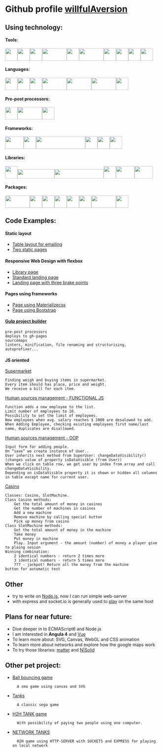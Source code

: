 # Github profile [willfulAversion](https://github.com/willfulAversion)

## Using technology:

#### Tools:
<img src="http://www.andreagalloni.eu/images/demo/unixShell.png" width="40" height="40"><img src="https://git-scm.com/images/logos/downloads/Git-Icon-1788C.png" width="40" height="40"><img src="https://image.flaticon.com/icons/svg/25/25231.svg" width="40" height="40"><img src="https://s3.amazonaws.com/media-p.slid.es/uploads/kentcdodds/images/552205/gh-pages.jpg" width="80" height="40"><img src="https://confluence.jetbrains.com/download/attachments/15797318/WI?version=2&modificationDate=1449749629000&api=v2" width="40" height="40"><img src="http://www.omgubuntu.co.uk/wp-content/uploads/2013/08/brackets-editor-logo.jpg" width="80" height="40"><img src="https://cdn-business.discourse.org/uploads/github_atom/490/d8548f4ce56f1599.png" width="40" height="40"><img src="http://www.findthatlogo.com/wp-content/gallery/photoshop-logos/photoshop-logo-black-text.png" width="40" height="40"><img src="https://zeplin.io/img/favicon/228x228.png" width="40" height="40"><img src="https://www.seeklogo.net/wp-content/uploads/2015/09/slack-logo-vector-download.jpg" width="40" height="40">

#### Languages:
<img src="https://cdn0.iconfinder.com/data/icons/HTML5/512/HTML_Logo.png" width="40" height="40"><img src="http://www.myiconfinder.com/uploads/iconsets/8b61de4c84033266e15317a6eb9fda2d-css3.png" width="40" height="40"><img src="https://i.stack.imgur.com/Mmww2.png" width="40" height="40"><img src="http://www.coolwebmasters.com/uploads/posts/2014-05/1400961685_json.png" width="80" height="40"><img src="https://encrypted-tbn0.gstatic.com/images?q=tbn:ANd9GcTxwh7s-U41_FboTzxdDmwydRXKwNCEm8pLhm3Bl8UFsGYNsUMO" width="80" height="40"><img src="https://dret.net/lectures/iot-spring15/img/websockets-logo.png" width="80" height="40"><img src="http://markdown-here.com/img/logo-2015/austin.png" width="40" height="40">

#### Pre-post processors:
<img src="https://camo.githubusercontent.com/a43de8ca816e78b1c2666f7696f449b2eeddbeca/68747470733a2f2f63646e2e7261776769742e636f6d2f7075676a732f7075672d6c6f676f2f656563343336636565386664396431373236643738333963626539396431663639343639326330632f5356472f7075672d66696e616c2d6c6f676f2d5f2d636f6c6f75722d3132382e737667" width="40" height="40"><img src="http://lesscss.org/3.x/public/img/less_logo.png" width="80" height="40"><img src="http://sass-lang.com/assets/img/logos/logo-b6e1ef6e.svg" width="40" height="40">

#### Frameworks:
<img src="https://www.servage.net/blog/wp-content/uploads/2016/10/Bootstrap4.png" width="60" height="40"><img src="https://evwilkin.github.io/images/materializecss.png" width="40" height="40"><img src="https://s3.amazonaws.com/media-p.slid.es/uploads/shahablashkari/images/20644/Foundation-Logo.png" width="160" height="40"><img src="https://assets.amitd.co/img/stack/nunjucks.png" width="40" height="40"><img src="https://cdn-images-1.medium.com/max/796/1*juPyda3wq9uz_SNFRLuANg@2x.png" width="40" height="40"><img src="https://i.imgur.com/DlNQvKS.png" width="40" height="40">

#### Libraries:
<img src="http://www.ics.hawaii.edu/wp-content/uploads/2013/08/jquerylogo320.png" width="40" height="40"><img src="https://upload.wikimedia.org/wikipedia/en/thumb/7/72/JQuery_UI_Logo.svg/1280px-JQuery_UI_Logo.svg.png" width="120" height="30"><img src="http://underscorejs.org/docs/images/underscore.png" width="160" height="30"><img src="https://vickev.com/uploads/1380888211177.png" width="40" height="40"><img src="http://shustov.su/images/items/moment-js.jpg" width="60" height="40"><img src="https://darksky.net/images/logo.png" width="60" height="40">

#### Packages:
<img src="https://yarnpkg.com/assets/og_image.png" width="80" height="40"><img src="https://www.brandsoftheworld.com/sites/default/files/styles/logo-thumbnail/public/042013/npm_0.png?itok=26vp936g" width="40" height="40"><img src="http://www.codingpedia.org/wp-content/uploads/2014/04/gulp-2x.png" width="40" height="40"><img src="https://swiip.github.io/talk-yeoman/img/tool-bower.2cc5.png" width="40" height="40"><img src="http://donaldwhyte.co.uk/isomorphic-react-workshop/images/webpack.svg" width="40" height="40"><img src="https://s-media-cache-ak0.pinimg.com/originals/52/c1/fb/52c1fbca3e9e8f6fbc84272a171ac815.jpg" width="40" height="40"><img src="https://raw.githubusercontent.com/BrowserSync/browsersync.github.io/master/public/img/logo-gh.png" width="80" height="40"><img src="https://avatars1.githubusercontent.com/u/3284117?v=3&s=400" width="40" height="40">

## Code Examples:

#### Static layout
- [Table layout for emailing](https://willfulaversion.github.io/tableLayout/)
- [Two static pages](https://willfulaversion.github.io/work-with-flex/)

#### Responsive Web Design with flexbox
- [Library page](https://willfulaversion.github.io/books/)
- [Standard landing page](https://willfulaversion.github.io/authorutyWebsite/)
- [Landing page with three brake points](https://willfulaversion.github.io/media-queries/)

#### Pages using frameworks
- [Page using Materializecss](https://willfulaversion.github.io/page-with-materialize/)
- [Page using Bootstrap](http://codepen.io/willfulaversion/pen/jyMNjN)

#### [Gulp project builder](https://github.com/willfulAversion/gulp-blend)
    pre-post processors
    deploys to gh-pages
    sourcemaps
    linters, minification, file renaming and structurising, autoprefixer...

#### JS oriented
[Supermarket](https://willfulaversion.github.io/supermarket/)
    
    Finding weigh and buying items in supermarket.
    Every item should has place, price and weight.
    We receive a bill for each item.
    
[Human sources management - FUNCTIONAL JS](https://willfulaversion.github.io/list-of-users/)

    Function adds a new employee to the list.
    Limit number of employees to 10.
    Possibility to set the limit of employees.
    New employees when avg. salary reaches $ 2000 are desalowed to add.
    When Adding Employee, checking existing employees first name/last name, duplicates are disallowed.

[Human sources management - OOP](https://willfulaversion.github.io/people-management/)
    
    Input form for adding people.
    On “save” we create instance of User..
    User inherits next method from SuperUser: changeDataVisibility() (changes value of property isDataVisible (from User))
    When we click on table row, we get user by index from array and call changeDataVisibility.
    Depending on isDataVisible property it is shown or hidden all columns in table except name for current user.
     
[Casino](https://willfulaversion.github.io/casino/)
    
    Classes: Casino, SlotMachine.
    Class Casino methods:
        Get the total amount of money in casinos
        Get the number of machines in casinos
        Add a new machine
        Remove machine by calling special button
        Pick up money from casino
    Class SlotMachine methods:
        Got the total amount of money in the machine
        Take money
        Put money in machine
        Play. Input argument - the amount (number) of money a player give to plaing sesion
    Winning combination:
        2 identical numbers - return 2 times more
        3 identical numbers - return 5 times more
        777 - jackpot! Return all the money from the machine    
    button for automatic test

## Other
- try to write on [Node.js](https://nodejs.org/en/), now I can run simple web-server
- with express and socket.io is generally used to [play](https://github.com/willfulAversion/gameSocket) on the same host

## Plans for near future:
- Dive deeper in to ECMAScript6 and Node.js
- I am interested in **Angula 4** and [Vue](https://vuejs.org/)
- To learn more about: SVG, Canvas, WebGL and CSS animation
- To learn more about networks and explore how the google maps work
- To try those libraries: [matter](http://brm.io/matter-js/) and [N|Solid](https://nodesource.com/products/nsolid)

## Other pet project:
- [Ball bouncing game](https://willfulaversion.github.io/2d_game/) 
    
        A sma game using canvas and SVG 

- [Tanks](https://github.com/willfulAversion/tanks) 

        A classic sega game

- [H2H TANK game](https://willfulaversion.github.io/tanks/) 

        With possibility of paying two people using one computer.

- [NETWORK TANKS](https://github.com/willfulAversion/gameSocket)

        H2H game using HTTP-SERVER with SOCKETS and EXPRESS for playing on local network
